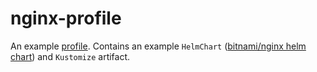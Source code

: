 # nginx-profile
An example [profile](https://github.com/weaveworks/profiles). Contains an example `HelmChart` ([bitnami/nginx helm chart](https://github.com/bitnami/charts/tree/master/bitnami/nginx)) and `Kustomize` artifact.
